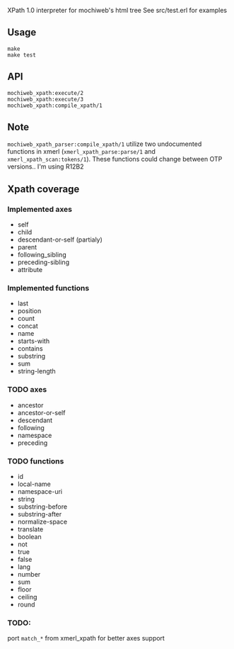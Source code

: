 XPath 1.0 interpreter for mochiweb's html tree
See src/test.erl for examples

Usage
-----

    make
    make test

API
---

    mochiweb_xpath:execute/2
	mochiweb_xpath:execute/3
    mochiweb_xpath:compile_xpath/1

Note
----

`mochiweb_xpath_parser:compile_xpath/1` utilize two undocumented functions
in  xmerl (`xmerl_xpath_parse:parse/1` and `xmerl_xpath_scan:tokens/1`).
These functions could change between OTP versions.. I'm using R12B2

Xpath coverage
--------------

### Implemented axes

* self
* child
* descendant-or-self (partialy)
* parent
* following_sibling
* preceding-sibling
* attribute
 

### Implemented functions

* last
* position
* count
* concat
* name
* starts-with
* contains
* substring
* sum
* string-length

### TODO axes

* ancestor
* ancestor-or-self
* descendant
* following
* namespace
* preceding

### TODO functions

* id
* local-name
* namespace-uri
* string
* substring-before
* substring-after
* normalize-space
* translate
* boolean
* not
* true
* false
* lang
* number
* sum
* floor
* ceiling
* round

### TODO:
port `match_*` from xmerl_xpath for better axes support
